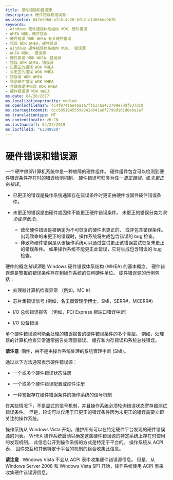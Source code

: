 ```yaml
---
title: 硬件错误和错误源
description: 硬件错误和错误源
ms.assetid: 047e5d6d-a7c6-4c20-bfb2-c1d686ec0b7b
keywords:
- Windows 硬件错误体系结构 WDK，硬件错误
- WHEA WDK，硬件错误
- 硬件错误 WDK WHEA 有关硬件错误
- 错误 WDK WHEA，硬件错误
- Windows 硬件错误体系结构 WDK、 错误源
- WHEA WDK、 错误源
- 硬件错误 WDK WHEA，错误源
- 错误 WDK WHEA，错误源
- 已更正的错误 WDK WHEA
- 未更正的错误 WDK WHEA
- 错误源 WDK WHEA
- 致命硬件错误 WDK WHEA
- 非致命硬件错误 WDK WHEA
- 硬件错误源 WDK WHEA
ms.date: 04/20/2017
ms.localizationpriority: medium
ms.openlocfilehash: 454f0741ae4aa1a7f1b37aa423709e70df837dc9
ms.sourcegitcommit: 0cc5051945559a242d941a6f2799d161d8eba2a7
ms.translationtype: MT
ms.contentlocale: zh-CN
ms.lasthandoff: 04/23/2019
ms.locfileid: "63340820"
---
```

# <a name="hardware-errors-and-error-sources"></a>硬件错误和错误源


一个*硬件错误*计算机系统中是一种故障的硬件组件。 硬件组件包含可以检测到硬件错误条件存在时的错误检测机制。 硬件错误可归类为任一*更正错误*，或*未更正的错误*。

-   已更正的错误是操作系统通知存在错误条件时更正由硬件或固件硬件错误条件。

-   未更正的错误是由硬件或固件不能更正硬件错误条件。 未更正的错误分类为*致命*或*非致命*。
    -   致命硬件错误是被确定为不可恢复的硬件未更正的、 或非包含错误条件。 出现致命的未更正的错误时，操作系统将生成包含错误的 bug 检查。
    -   非致命硬件错误是从该操作系统可以通过尝试更正该错误尝试恢复未更正的错误条件。 如果操作系统不能更正此错误，它将生成包含错误的 bug 检查。

硬件的概念*错误源*是 Windows 硬件错误体系结构 (WHEA) 的基本概念。 硬件错误源是警报的错误条件存在到操作系统的任何硬件单位。 硬件错误源的示例包括：

-   处理器计算机检查异常 （例如，MC #）

-   芯片集错误信号 (例如，名工商管理学博士，SMI，SERR\#，MCERR\#)

-   I/O 总线错误报告 （例如，PCI Express 根端口错误中断）

-   I/O 设备错误

单个硬件错误源可能会处理的错误报告的硬件错误条件的多个类型。 例如，处理器的计算机检查异常通常报告处理器错误、 缓存和内存错误和系统总线错误。

**请注意**  固件，由不是由操作系统处理的系统管理中断 (SMI)。

 

通过以下方法通常表示硬件错误源：

-   一个或多个硬件错误状态注册

-   一个或多个硬件错误配置或控件注册

-   一种警报存在硬件错误条件的操作系统的信号机制

在某些情况下，不是显式的信号机制，并且操作系统必须轮询错误状态寄存器测试错误条件。 但是，轮询可以仅用于已更正的错误条件因为未更正的错误需要立即关注的操作系统。

操作系统从 Windows Vista 开始，维护所有可以在特定硬件平台发现的硬件错误源的列表。 WHEA 操作系统启动以确定这些硬件错误源的特定系统上存在时使用的发现机制。 此信息公开到操作系统的方式是特定于平台的。 操作系统从 ACPI 表、 固件交互和其他特定于平台的机制的组合收集此信息。

**请注意**   Windows Vista 不会从 ACPI 表中收集硬件错误源信息。 但是，从 Windows Server 2008 和 Windows Vista SP1 开始，操作系统使用 ACPI 表来收集硬件错误源信息。

 

 

 




